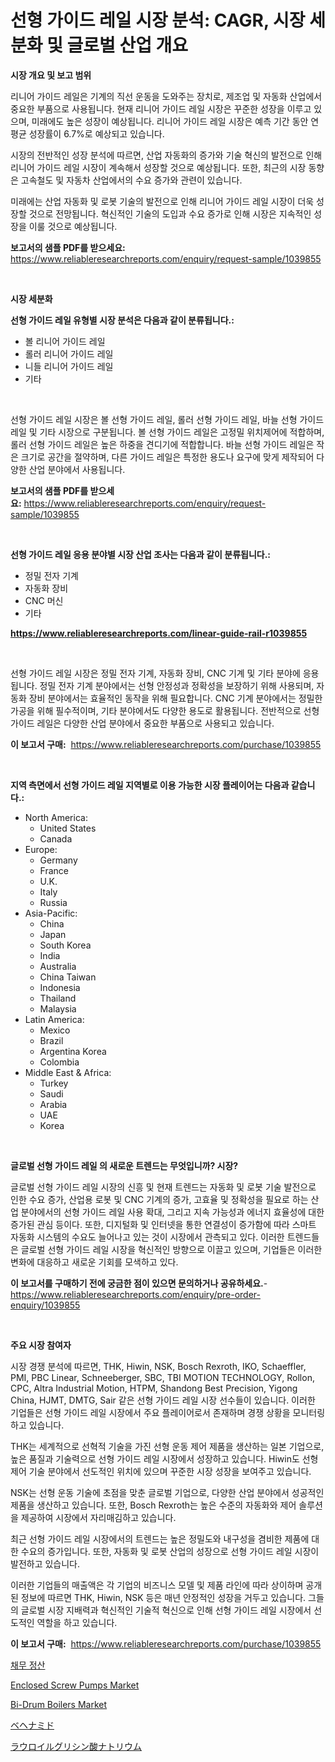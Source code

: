 <p><h1>선형 가이드 레일 시장 분석: CAGR, 시장 세분화 및 글로벌 산업 개요</h1></p><p><strong>시장 개요 및 보고 범위</strong></p>
<p><p>리니어 가이드 레일은 기계의 직선 운동을 도와주는 장치로, 제조업 및 자동화 산업에서 중요한 부품으로 사용됩니다. 현재 리니어 가이드 레일 시장은 꾸준한 성장을 이루고 있으며, 미래에도 높은 성장이 예상됩니다. 리니어 가이드 레일 시장은 예측 기간 동안 연평균 성장률이 6.7%로 예상되고 있습니다.</p><p>시장의 전반적인 성장 분석에 따르면, 산업 자동화의 증가와 기술 혁신의 발전으로 인해 리니어 가이드 레일 시장이 계속해서 성장할 것으로 예상됩니다. 또한, 최근의 시장 동향은 고속철도 및 자동차 산업에서의 수요 증가와 관련이 있습니다.</p><p>미래에는 산업 자동화 및 로봇 기술의 발전으로 인해 리니어 가이드 레일 시장이 더욱 성장할 것으로 전망됩니다. 혁신적인 기술의 도입과 수요 증가로 인해 시장은 지속적인 성장을 이룰 것으로 예상됩니다.</p></p>
<p><strong>보고서의 샘플 PDF를 받으세요:</strong> <a href="https://www.reliableresearchreports.com/enquiry/request-sample/1039855">https://www.reliableresearchreports.com/enquiry/request-sample/1039855</a></p>
<p>&nbsp;</p>
<p><strong>시장 세분화</strong></p>
<p><strong>선형 가이드 레일 유형별 시장 분석은 다음과 같이 분류됩니다.:</strong></p>
<p><ul><li>볼 리니어 가이드 레일</li><li>롤러 리니어 가이드 레일</li><li>니들 리니어 가이드 레일</li><li>기타</li></ul></p>
<p>&nbsp;</p>
<p><p>선형 가이드 레일 시장은 볼 선형 가이드 레일, 롤러 선형 가이드 레일, 바늘 선형 가이드 레일 및 기타 시장으로 구분됩니다. 볼 선형 가이드 레일은 고정밀 위치제어에 적합하며, 롤러 선형 가이드 레일은 높은 하중을 견디기에 적합합니다. 바늘 선형 가이드 레일은 작은 크기로 공간을 절약하며, 다른 가이드 레일은 특정한 용도나 요구에 맞게 제작되어 다양한 산업 분야에서 사용됩니다.</p></p>
<p><strong>보고서의 샘플 PDF를 받으세요:</strong>&nbsp;<a href="https://www.reliableresearchreports.com/enquiry/request-sample/1039855">https://www.reliableresearchreports.com/enquiry/request-sample/1039855</a></p>
<p>&nbsp;</p>
<p><strong> 선형 가이드 레일 응용 분야별 시장 산업 조사는 다음과 같이 분류됩니다.:</strong></p>
<p><ul><li>정밀 전자 기계</li><li>자동화 장비</li><li>CNC 머신</li><li>기타</li></ul></p>
<p><strong><a href="https://www.reliableresearchreports.com/linear-guide-rail-r1039855">https://www.reliableresearchreports.com/linear-guide-rail-r1039855</a></strong></p>
<p>&nbsp;</p>
<p><p>선형 가이드 레일 시장은 정밀 전자 기계, 자동화 장비, CNC 기계 및 기타 분야에 응용됩니다. 정밀 전자 기계 분야에서는 선형 안정성과 정확성을 보장하기 위해 사용되며, 자동화 장비 분야에서는 효율적인 동작을 위해 필요합니다. CNC 기계 분야에서는 정밀한 가공을 위해 필수적이며, 기타 분야에서도 다양한 용도로 활용됩니다. 전반적으로 선형 가이드 레일은 다양한 산업 분야에서 중요한 부품으로 사용되고 있습니다.</p></p>
<p><strong>이 보고서 구매:</strong>&nbsp; <a href="https://www.reliableresearchreports.com/purchase/1039855">https://www.reliableresearchreports.com/purchase/1039855</a></p>
<p>&nbsp;</p>
<p><strong>지역 측면에서 선형 가이드 레일 지역별로 이용 가능한 시장 플레이어는 다음과 같습니다.:</strong></p>
<p><ul>
    <li>
        North America:
        <ul>
            <li>United States</li>
            <li>Canada</li>
        </ul>
    </li>
    <li>
        Europe:
        <ul>
            <li>Germany</li>
            <li>France</li>
            <li>U.K.</li>
            <li>Italy</li>
            <li>Russia</li>
        </ul>
    </li>
    <li>
        Asia-Pacific:
        <ul>
            <li>China</li>
            <li>Japan</li>
            <li>South Korea</li>
            <li>India</li>
            <li>Australia</li>
            <li>China Taiwan</li>
            <li>Indonesia</li>
            <li>Thailand</li>
            <li>Malaysia</li>
        </ul>
    </li>
    <li>
        Latin America:
        <ul>
            <li>Mexico</li>
            <li>Brazil</li>
            <li>Argentina Korea</li>
            <li>Colombia</li>
        </ul>
    </li>
    <li>
        Middle East & Africa:
        <ul>
            <li>Turkey</li>
            <li>Saudi</li>
            <li>Arabia</li>
            <li>UAE</li>
            <li>Korea</li>
        </ul>
    </li>
    </ul></p>
<p>&nbsp;</p>
<p><strong>글로벌 선형 가이드 레일 의 새로운 트렌드는 무엇입니까? 시장?</strong></p>
<p><p>글로벌 선형 가이드 레일 시장의 신흥 및 현재 트렌드는 자동화 및 로봇 기술 발전으로 인한 수요 증가, 산업용 로봇 및 CNC 기계의 증가, 고효율 및 정확성을 필요로 하는 산업 분야에서의 선형 가이드 레일 사용 확대, 그리고 지속 가능성과 에너지 효율성에 대한 증가된 관심 등이다. 또한, 디지털화 및 인터넷을 통한 연결성이 증가함에 따라 스마트 자동화 시스템의 수요도 늘어나고 있는 것이 시장에서 관측되고 있다. 이러한 트렌드들은 글로벌 선형 가이드 레일 시장을 혁신적인 방향으로 이끌고 있으며, 기업들은 이러한 변화에 대응하고 새로운 기회를 모색하고 있다.</p></p>
<p><strong>이 보고서를 구매하기 전에 궁금한 점이 있으면 문의하거나 공유하세요.</strong>- <a href="https://www.reliableresearchreports.com/enquiry/pre-order-enquiry/1039855">https://www.reliableresearchreports.com/enquiry/pre-order-enquiry/1039855</a></p>
<p>&nbsp;</p>
<p><strong>주요 시장 참여자</strong></p>
<p><p>시장 경쟁 분석에 따르면, THK, Hiwin, NSK, Bosch Rexroth, IKO, Schaeffler, PMI, PBC Linear, Schneeberger, SBC, TBI MOTION TECHNOLOGY, Rollon, CPC, Altra Industrial Motion, HTPM, Shandong Best Precision, Yigong China, HJMT, DMTG, Sair 같은 선형 가이드 레일 시장 선수들이 있습니다. 이러한 기업들은 선형 가이드 레일 시장에서 주요 플레이어로서 존재하며 경쟁 상황을 모니터링하고 있습니다.</p><p>THK는 세계적으로 선혁적 기술을 가진 선형 운동 제어 제품을 생산하는 일본 기업으로, 높은 품질과 기술력으로 선형 가이드 레일 시장에서 성장하고 있습니다. Hiwin도 선형 제어 기술 분야에서 선도적인 위치에 있으며 꾸준한 시장 성장을 보여주고 있습니다.</p><p>NSK는 선형 운동 기술에 초점을 맞춘 글로벌 기업으로, 다양한 산업 분야에서 성공적인 제품을 생산하고 있습니다. 또한, Bosch Rexroth는 높은 수준의 자동화와 제어 솔루션을 제공하여 시장에서 자리매김하고 있습니다.</p><p>최근 선형 가이드 레일 시장에서의 트렌드는 높은 정밀도와 내구성을 겸비한 제품에 대한 수요의 증가입니다. 또한, 자동화 및 로봇 산업의 성장으로 선형 가이드 레일 시장이 발전하고 있습니다.</p><p>이러한 기업들의 매출액은 각 기업의 비즈니스 모델 및 제품 라인에 따라 상이하며 공개된 정보에 따르면 THK, Hiwin, NSK 등은 매년 안정적인 성장을 거두고 있습니다. 그들의 글로벌 시장 지배력과 혁신적인 기술적 혁신으로 인해 선형 가이드 레일 시장에서 선도적인 역할을 하고 있습니다.</p></p>
<p><strong>이 보고서 구매:</strong>&nbsp;&nbsp;<a href="https://www.reliableresearchreports.com/purchase/1039855">https://www.reliableresearchreports.com/purchase/1039855</a></p>
<p><p><a href="https://github.com/sammyUltyylrich9067856/Market-Research-Report-List-1/blob/main/955818417186.md">채무 정산</a></p><p><a href="https://issuu.com/reportprime-2/docs/enclosed-screw-pumps-market-size-2030.pptx">Enclosed Screw Pumps Market</a></p><p><a href="https://issuu.com/reportprime-2/docs/bi-drum-boilers-market-size-2030.pptx">Bi-Drum Boilers Market</a></p><p><a href="https://github.com/EthanMorar2011/Market-Research-Report-List-1/blob/main/467801218556.md">ベヘナミド</a></p><p><a href="https://github.com/dzy793153605/Market-Research-Report-List-1/blob/main/211853718555.md">ラウロイルグリシン酸ナトリウム</a></p></p>